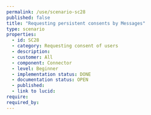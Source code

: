 ```yaml
---
permalink: /use/scenario-sc28
published: false
title: "Requesting persistent consents by Messages"
type: scenario
properties:
  - id: SC28
  - category: Requesting consent of users
  - description: 
  - customer: All
  - component: Connector
  - level: Beginner
  - implementation status: DONE
  - documentation status: OPEN
  - published: 
  - link to lucid: 
require:
required_by:
---
```


